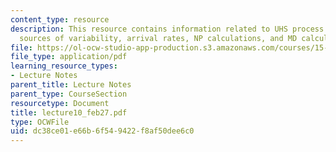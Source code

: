 ```yaml
---
content_type: resource
description: This resource contains information related to UHS process flow design,
  sources of variability, arrival rates, NP calculations, and MD calculations.
file: https://ol-ocw-studio-app-production.s3.amazonaws.com/courses/15-760a-operations-management-spring-2002/dc38ce01e66b6f549422f8af50dee6c0_lecture10_feb27.pdf
file_type: application/pdf
learning_resource_types:
- Lecture Notes
parent_title: Lecture Notes
parent_type: CourseSection
resourcetype: Document
title: lecture10_feb27.pdf
type: OCWFile
uid: dc38ce01-e66b-6f54-9422-f8af50dee6c0
---
```

